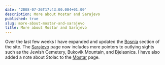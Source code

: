 ```yaml
---
date: '2008-07-26T17:43:00.004+01:00'
description: More about Mostar and Sarajevo
published: true
slug: more-about-mostar-and-sarajevo
title: More about Mostar and Sarajevo
---
```


Over the last few weeks I have expanded and updated the <a href="http://www.balkanology.com/bosnia/index.html">Bosnia</a> section of the site. The <a href="http://www.balkanology.com/bosnia/article_sarajevo.html">Sarajevo</a> page now includes more pointers to outlying sights such as the Jewish Cemetery, Bukovik Mountain, and Bjelasnica. I have also added a note about Stolac to the <a href="http://www.balkanology.com/bosnia/article_mostar.html">Mostar</a> page.